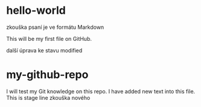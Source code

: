 # hello-world
zkouška psaní 
je ve formátu Markdown

This will be my first file on GitHub.

další úprava ke stavu modified

# my-github-repo
I will test my Git knowledge on this repo.
I have added new text into this file.
This is stage line
zkouška nového